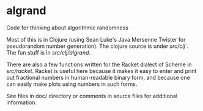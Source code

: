 # algrand
Code for thinking about algorithmic randomness

Most of this is in Clojure (using Sean Luke's Java Mersenne Twister
for pseudorandom number generation). The clojure source is under
*src/clj*`.  The fun stuff is in *src/clj/algrand*.

There are also a few functions written for the Racket dialect of Scheme
in *src/racket*.  Racket is useful here because it makes it easy to
enter and print out fractional numbers in human-readable binary form,
and because one can easily make plots using numbers in such forms.

See files in doc/ directory or comments in source files for additional
information.
